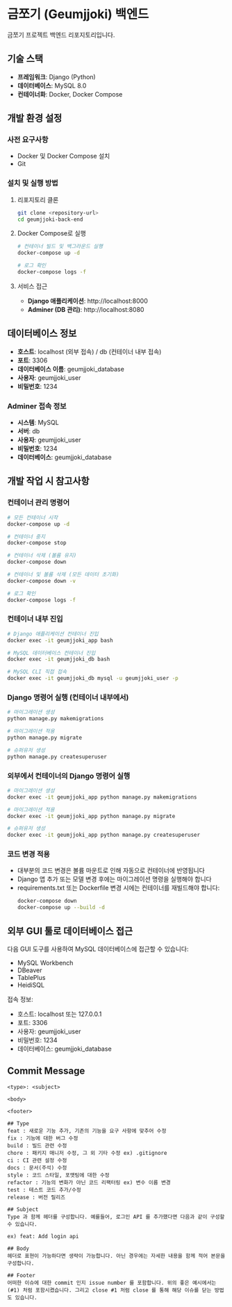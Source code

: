 # 금쪼기 (Geumjjoki) 백엔드

금쪼기 프로젝트 백엔드 리포지토리입니다.

## 기술 스택

- **프레임워크**: Django (Python)
- **데이터베이스**: MySQL 8.0
- **컨테이너화**: Docker, Docker Compose

## 개발 환경 설정

### 사전 요구사항

- Docker 및 Docker Compose 설치
- Git

### 설치 및 실행 방법

1. 리포지토리 클론
   ```bash
   git clone <repository-url>
   cd geumjjoki-back-end
   ```

2. Docker Compose로 실행
   ```bash
   # 컨테이너 빌드 및 백그라운드 실행
   docker-compose up -d
   
   # 로그 확인
   docker-compose logs -f
   ```

3. 서비스 접근
   - **Django 애플리케이션**: http://localhost:8000
   - **Adminer (DB 관리)**: http://localhost:8080

## 데이터베이스 정보

- **호스트**: localhost (외부 접속) / db (컨테이너 내부 접속)
- **포트**: 3306
- **데이터베이스 이름**: geumjjoki_database
- **사용자**: geumjjoki_user
- **비밀번호**: 1234

### Adminer 접속 정보
- **시스템**: MySQL
- **서버**: db
- **사용자**: geumjjoki_user
- **비밀번호**: 1234
- **데이터베이스**: geumjjoki_database

## 개발 작업 시 참고사항

### 컨테이너 관리 명령어

```bash
# 모든 컨테이너 시작
docker-compose up -d

# 컨테이너 중지
docker-compose stop

# 컨테이너 삭제 (볼륨 유지)
docker-compose down

# 컨테이너 및 볼륨 삭제 (모든 데이터 초기화)
docker-compose down -v

# 로그 확인
docker-compose logs -f
```

### 컨테이너 내부 진입

```bash
# Django 애플리케이션 컨테이너 진입
docker exec -it geumjjoki_app bash

# MySQL 데이터베이스 컨테이너 진입
docker exec -it geumjjoki_db bash

# MySQL CLI 직접 접속
docker exec -it geumjjoki_db mysql -u geumjjoki_user -p
```

### Django 명령어 실행 (컨테이너 내부에서)

```bash
# 마이그레이션 생성
python manage.py makemigrations

# 마이그레이션 적용
python manage.py migrate

# 슈퍼유저 생성
python manage.py createsuperuser
```

### 외부에서 컨테이너의 Django 명령어 실행

```bash
# 마이그레이션 생성
docker exec -it geumjjoki_app python manage.py makemigrations

# 마이그레이션 적용
docker exec -it geumjjoki_app python manage.py migrate

# 슈퍼유저 생성
docker exec -it geumjjoki_app python manage.py createsuperuser
```

### 코드 변경 적용

- 대부분의 코드 변경은 볼륨 마운트로 인해 자동으로 컨테이너에 반영됩니다
- Django 앱 추가 또는 모델 변경 후에는 마이그레이션 명령을 실행해야 합니다
- requirements.txt 또는 Dockerfile 변경 시에는 컨테이너를 재빌드해야 합니다:
  ```bash
  docker-compose down
  docker-compose up --build -d
  ```

## 외부 GUI 툴로 데이터베이스 접근

다음 GUI 도구를 사용하여 MySQL 데이터베이스에 접근할 수 있습니다:
- MySQL Workbench
- DBeaver
- TablePlus
- HeidiSQL

접속 정보:
- 호스트: localhost 또는 127.0.0.1
- 포트: 3306
- 사용자: geumjjoki_user
- 비밀번호: 1234
- 데이터베이스: geumjjoki_database

## Commit Message
```plane
<type>: <subject>

<body>

<footer>

## Type
feat : 새로운 기능 추가, 기존의 기능을 요구 사항에 맞추어 수정
fix : 기능에 대한 버그 수정
build : 빌드 관련 수정
chore : 패키지 매니저 수정, 그 외 기타 수정 ex) .gitignore
ci : CI 관련 설정 수정
docs : 문서(주석) 수정
style : 코드 스타일, 포맷팅에 대한 수정
refactor : 기능의 변화가 아닌 코드 리팩터링 ex) 변수 이름 변경
test : 테스트 코드 추가/수정
release : 버전 릴리즈

## Subject
Type 과 함께 헤더를 구성합니다. 예를들어, 로그인 API 를 추가했다면 다음과 같이 구성할 수 있습니다.

ex) feat: Add login api

## Body
헤더로 표현이 가능하다면 생략이 가능합니다. 아닌 경우에는 자세한 내용을 함께 적어 본문을 구성합니다.

## Footer
어떠한 이슈에 대한 commit 인지 issue number 를 포함합니다. 위의 좋은 예시에서는 (#1) 처럼 포함시켰습니다. 그리고 close #1 처럼 close 를 통해 해당 이슈를 닫는 방법도 있습니다.
```
